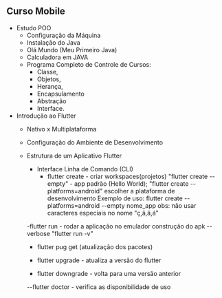 ## Curso Mobile 

- Estudo POO
    - Configuração da Máquina
    - Instalação do Java
    - Olá Mundo (Meu Primeiro Java)
    - Calculadora em JAVA
    - Programa Completo de Controle de Cursos:
        - Classe, 
        - Objetos, 
        - Herança, 
        - Encapsulamento
        - Abstração
        - Interface.
- Introdução ao Flutter
    - Nativo x Multiplataforma
    - Configuração do Ambiente de Desenvolvimento
    - Estrutura de um Aplicativo Flutter
        - Interface Linha de Comando (CLI)
            - flutter create - criar workspaces(projetos)
            "flutter create --empty" - app padrão (Hello World);
            "flutter create --platforms=android" 
                escolher a plataforma de desenvolvimento
        Exemplo de uso:
        flutter create --platforms=android --empty nome_app
        obs: não usar caracteres especiais no nome "ç,ã,â,á"
        
        -flutter run - rodar a aplicação no emulador
            construção do apk
            --verbose
            "flutter run -v"

        - flutter pug get (atualização dos pacotes)

        - flutter upgrade - atualiza a versão do flutter

        - flutter downgrade - volta para uma versão anterior

        --flutter doctor - verifica as disponibilidade de uso
        